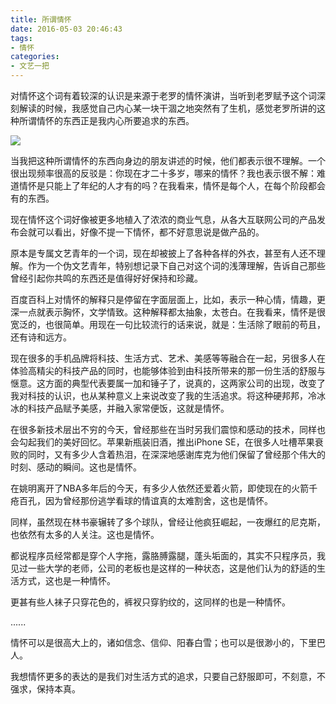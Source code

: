 ```yaml
---
title: 所谓情怀
date: 2016-05-03 20:46:43
tags:
- 情怀
categories:
- 文艺一把
---
```


对情怀这个词有着较深的认识是来源于老罗的情怀演讲，当听到老罗赋予这个词深刻解读的时候，我感觉自己内心某一块干涸之地突然有了生机，感觉老罗所讲的这种所谓情怀的东西正是我内心所要追求的东西。

![](/image/laoluo.jpg)

当我把这种所谓情怀的东西向身边的朋友讲述的时候，他们都表示很不理解。一个很出现频率很高的反驳是：你现在才二十多岁，哪来的情怀？我也表示很不解：难道情怀是只能上了年纪的人才有的吗？在我看来，情怀是每个人，在每个阶段都会有的东西。  
<!-- more -->  
现在情怀这个词好像被更多地植入了浓浓的商业气息，从各大互联网公司的产品发布会就可以看出，好像不提一下情怀，都不好意思说是做产品的。  

原本是专属文艺青年的一个词，现在却被披上了各种各样的外衣，甚至有人还不理解。作为一个伪文艺青年，特别想记录下自己对这个词的浅薄理解，告诉自己那些曾经引起你共鸣的东西还是值得好好保持和珍藏。  

百度百科上对情怀的解释只是停留在字面层面上，比如，表示一种心情，情趣，更深一点就表示胸怀，文学情致。这种解释都太抽象，太苍白。在我看来，情怀是很宽泛的，也很简单。用现在一句比较流行的话来说，就是：生活除了眼前的苟且，还有诗和远方。  

现在很多的手机品牌将科技、生活方式、艺术、美感等等融合在一起，另很多人在体验高精尖的科技产品的同时，也能够体验到由科技所带来的那一份生活的舒服与惬意。这方面的典型代表要属一加和锤子了，说真的，这两家公司的出现，改变了我对科技的认识，也从某种意义上来说改变了我的生活追求。将这种硬邦邦，冷冰冰的科技产品赋予美感，并融入家常便饭，这就是情怀。  

在很多新技术层出不穷的今天，曾经那些在当时另我们震惊和感动的技术，同样也会勾起我们的美好回忆。苹果新瓶装旧酒，推出iPhone SE，在很多人吐槽苹果衰败的同时，又有多少人含着热泪，在深深地感谢库克为他们保留了曾经那个伟大的时刻、感动的瞬间。这也是情怀。   

在姚明离开了NBA多年后的今天，有多少人依然还爱着火箭，即使现在的火箭千疮百孔，因为曾经那份逃学看球的情谊真的太难割舍，这也是情怀。  

同样，虽然现在林书豪辗转了多个球队，曾经让他疯狂崛起，一夜爆红的尼克斯，也依然有太多的人关注。这也是情怀。  

都说程序员经常都是穿个人字拖，露胳膊露腿，蓬头垢面的，其实不只程序员，我见过一些大学的老师，公司的老板也是这样的一种状态，这是他们认为的舒适的生活方式，这也是一种情怀。  

更甚有些人袜子只穿花色的，裤衩只穿豹纹的，这同样的也是一种情怀。  

......  

情怀可以是很高大上的，诸如信念、信仰、阳春白雪；也可以是很渺小的，下里巴人。

我想情怀更多的表达的是我们对生活方式的追求，只要自己舒服即可，不刻意，不强求，保持本真。